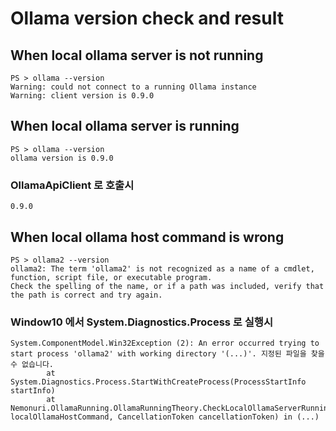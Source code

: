 # Ollama version check and result

## When local ollama server is not running

```
PS > ollama --version
Warning: could not connect to a running Ollama instance
Warning: client version is 0.9.0
```

## When local ollama server is running

```
PS > ollama --version
ollama version is 0.9.0
```

### OllamaApiClient 로 호출시
`0.9.0`

## When local ollama host command is wrong

```
PS > ollama2 --version
ollama2: The term 'ollama2' is not recognized as a name of a cmdlet, function, script file, or executable program.
Check the spelling of the name, or if a path was included, verify that the path is correct and try again.
```

### Window10 에서 System.Diagnostics.Process 로 실행시

```
System.ComponentModel.Win32Exception (2): An error occurred trying to start process 'ollama2' with working directory '(...)'. 지정된 파일을 찾을 수 없습니다.
        at System.Diagnostics.Process.StartWithCreateProcess(ProcessStartInfo startInfo)
        at Nemonuri.OllamaRunning.OllamaRunningTheory.CheckLocalOllamaServerRunningStateAsync(String localOllamaHostCommand, CancellationToken cancellationToken) in (...)
```